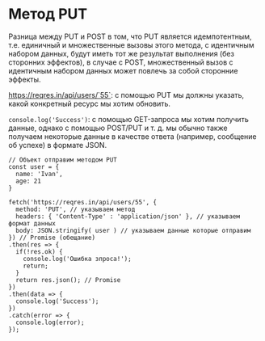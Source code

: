 # Метод PUT
Разница между PUT и POST в том, что PUT является идемпотентным, т.е. единичный и множественные вызовы этого метода, с идентичным набором данных, будут иметь тот же результат выполнения (без сторонних эффектов), в случае с POST, множественный вызов с идентичным набором данных может повлечь за собой сторонние эффекты.

https://reqres.in/api/users/`55`: с помощью PUT мы должны указать, какой конкретный ресурс мы хотим обновить.

`console.log('Success')`: с помощью GET-запроса мы хотим получить данные, однако с помощью POST/PUT и т. д. мы обычно также получаем некоторые данные в качестве ответа (например, сообщение об успехе) в формате JSON.

    // Объект отправим методом PUT
    const user = {
      name: 'Ivan',
      age: 21
    }

    fetch('https://reqres.in/api/users/55', {
      method: 'PUT', // указываем метод
      headers: { 'Content-Type' : 'application/json' }, // указываем формат данных
      body: JSON.stringify( user ) // указываем данные которые отправим
    }) // Promise (обещание)
    .then(res => {
      if(!res.ok) {
        console.log('Ошибка зпроса!');
        return;
      }
      return res.json(); // Promise
    })
    .then(data => {
      console.log('Success');
    })
    .catch(error => {
      console.log(error);
    });
